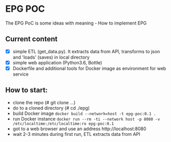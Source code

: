 # EPG POC

The EPG PoC is some ideas with meaning - How to implement EPG

## Current content

- [x] simple ETL (get_data.py). It extracts data from API, transforms to json and 'loads' (saves) in local directory
- [x] simple web application (Python3.6, Bottle)
- [x] Dockerfile and additional tools for Docker image as environment for web service

## How to start:

 * clone the repo (# git clone ...)
 * do to a cloned directory (# cd ./epg)
 * build Docker image
 ```docker build --network=host -t epg-poc:0.1 .```
 * run Docker instance 
 ```docker run --rm -ti --network host -p 8080 -v /etc/localtime:/etc/localtime:ro epg-poc:0.1```
 * got to a web browser and use an address http://localhost:8080
 * wait 2-3 minutes during first run, ETL extracts data from API

